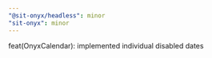 ```yaml
---
"@sit-onyx/headless": minor
"sit-onyx": minor
---
```


feat(OnyxCalendar): implemented individual disabled dates
